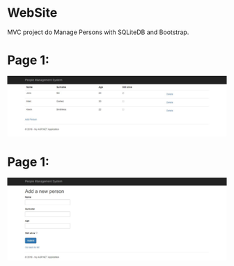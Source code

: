 # WebSite
MVC project do Manage Persons with SQLiteDB and Bootstrap.

# Page 1: #
![My image](https://github.com/jas3542/WebSite/blob/master/Website/Page1.JPG)

# Page 1: #
![My image](https://github.com/jas3542/WebSite/blob/master/Website/Page2.JPG)

